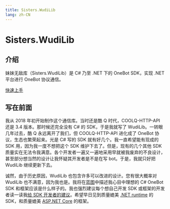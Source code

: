 ```yaml
---
title: Sisters.WudiLib
lang: zh-CN
---
```

# Sisters.WudiLib
## 介绍
妹妹无敌库（Sisters.WudiLib）是 C# 乃至 .NET 下的 OneBot SDK，实现 .NET 平台进行 OneBot 协议通信。

[快速上手](/zhinan/kuaisushangshou.md)

## 写在前面
我从 2018 年初开始制作这个通信库。当时还是酷 Q 时代，COOLQ-HTTP-API 还是 3.4 版本。那时候还完全没有 C# 的 SDK，于是我就写了 WudiLib。一转眼几年过去，酷 Q 永远离开了我们，但 COOLQ-HTTP-API 进化成了 OneBot 协议，生态也繁荣起来。光是 C# 写的 SDK 就有好几个。我一直希望能有现成的 SDK 用，因为我一度不想把这个 SDK 维护下去了。但是，现有的几个其他 SDK 质量实在无法令我满意。各个开发者一遍又一遍地采用早就被我废弃的不良设计，甚至部分想当然的设计让我怀疑其开发者是不是在写 bot。于是，我就只好把 WudiLib 继续更新下去。

诚然，由于历史原因，WudiLib 也包含许多可以改进的设计。您有很大概率对 WudiLib 也不满意，因为我也是。我将在[蓝图](lantu.md)中描述我心目中理想的 C# OneBot SDK 和框架应该是什么样子的。我也强烈建议每个想自己开发 SDK 或框架的开发者读一读我[给 SDK 开发者的建议](gei-sdk-kaifazhedejianyi.md)。希望早日见到质量媲美 [.NET runtime](https://github.com/dotnet/runtime) 的 SDK，和质量媲美 [ASP.NET Core](https://github.com/dotnet/aspnetcore) 的框架。